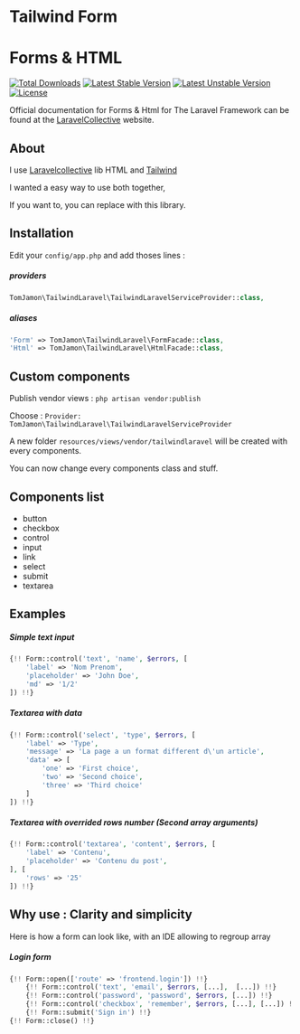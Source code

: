 # Tailwind Form

# Forms & HTML

[![Total Downloads](https://poser.pugx.org/tomjamon/TailwindLaravel/downloads)](https://packagist.org/packages/TiDJ/TailwindLaravel)
[![Latest Stable Version](https://poser.pugx.org/tomjamon/TailwindLaravel/v/stable.svg)](https://packagist.org/packages/TiDJ/TailwindLaravel)
[![Latest Unstable Version](https://poser.pugx.org/tomjamon/TailwindLaravel/v/unstable.svg)](https://packagist.org/packages/TiDJ/TailwindLaravel)
[![License](https://poser.pugx.org/tomjamon/TailwindLaravel/license.svg)](https://packagist.org/packages/TiDJ/TailwindLaravel)

Official documentation for Forms & Html for The Laravel Framework can be found at the [LaravelCollective](http://laravelcollective.com) website.

## About

I use [Laravelcollective](https://laravelcollective.com/ "Laravel Collective's Homepage") lib HTML and [Tailwind](http://tailwindcss.com/ "Tailwind's Homepage")

I wanted a easy way to use both together,

If you want to, you can replace with this library.

## Installation

Edit your ``config/app.php`` and add thoses lines :

##### providers
```php
TomJamon\TailwindLaravel\TailwindLaravelServiceProvider::class,
```

##### aliases
```php
'Form' => TomJamon\TailwindLaravel\FormFacade::class,
'Html' => TomJamon\TailwindLaravel\HtmlFacade::class,
```    
        
## Custom components

Publish vendor views : ``php artisan vendor:publish``

Choose : ``Provider: TomJamon\TailwindLaravel\TailwindLaravelServiceProvider``

A new folder ``resources/views/vendor/tailwindlaravel`` will be created with every components.

You can now change every components class and stuff.

## Components list

- button
- checkbox
- control
- input
- link
- select
- submit
- textarea

## Examples

##### Simple text input 

```php
{!! Form::control('text', 'name', $errors, [
    'label' => 'Nom Prenom',
    'placeholder' => 'John Doe',
    'md' => '1/2'
]) !!}
```

##### Textarea with data

```php
{!! Form::control('select', 'type', $errors, [
    'label' => 'Type',
    'message' => 'La page a un format different d\'un article',
    'data' => [
        'one' => 'First choice', 
        'two' => 'Second choice', 
        'three' => 'Third choice'
    ]
]) !!}
```

##### Textarea with overrided rows number (Second array arguments)

```php
{!! Form::control('textarea', 'content', $errors, [
    'label' => 'Contenu',
    'placeholder' => 'Contenu du post',
], [
    'rows' => '25'
]) !!}
```

## Why use : Clarity and simplicity

Here is how a form can look like, with an IDE allowing to regroup array

##### Login form

```php
{!! Form::open(['route' => 'frontend.login']) !!}
    {!! Form::control('text', 'email', $errors, [...],  [...]) !!}
    {!! Form::control('password', 'password', $errors, [...]) !!}
    {!! Form::control('checkbox', 'remember', $errors, [...], [...]) !!}
    {!! Form::submit('Sign in') !!}
{!! Form::close() !!}
```
                        
 